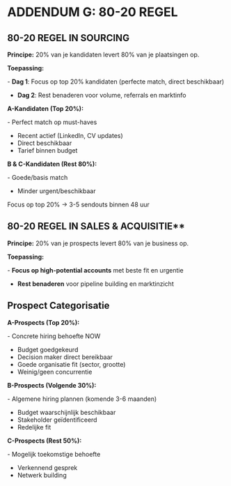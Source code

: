 # ADDENDUM G: 80-20 REGEL

## 80-20 REGEL IN SOURCING

**Principe:** 20% van je kandidaten levert 80% van je plaatsingen op.

**Toepassing:**

\- **Dag 1**: Focus op top 20% kandidaten (perfecte match, direct
beschikbaar)  
- **Dag 2**: Rest benaderen voor volume, referrals en marktinfo

**A-Kandidaten (Top 20%):**

\- Perfect match op must-haves  
- Recent actief (LinkedIn, CV updates)  
- Direct beschikbaar  
- Tarief binnen budget

**B & C-Kandidaten (Rest 80%):**

\- Goede/basis match  
- Minder urgent/beschikbaar

Focus op top 20% → 3-5 sendouts binnen 48 uur

## 80-20 REGEL IN SALES & ACQUISITIE**

**Principe:** 20% van je prospects levert 80% van je business op.

**Toepassing:**

\- **Focus op high-potential accounts** met beste fit en urgentie  
- **Rest benaderen** voor pipeline building en marktinzicht

## Prospect Categorisatie

**A-Prospects (Top 20%):**

\- Concrete hiring behoefte NOW  
- Budget goedgekeurd  
- Decision maker direct bereikbaar  
- Goede organisatie fit (sector, grootte)  
- Weinig/geen concurrentie

**B-Prospects (Volgende 30%):**

\- Algemene hiring plannen (komende 3-6 maanden)  
- Budget waarschijnlijk beschikbaar  
- Stakeholder geïdentificeerd  
- Redelijke fit

**C-Prospects (Rest 50%):**

\- Mogelijk toekomstige behoefte  
- Verkennend gesprek  
- Netwerk building

